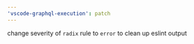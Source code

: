 ```yaml
---
'vscode-graphql-execution': patch
---
```


change severity of `radix` rule to `error` to clean up eslint output
